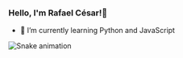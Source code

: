 ### Hello, I'm Rafael César!👋


- 🌱 I’m currently learning Python and JavaScript

![Snake animation](https://github.com/Rafael-C-R/rafaelcesar0/blob/main/.github/workflows/main.yml)
